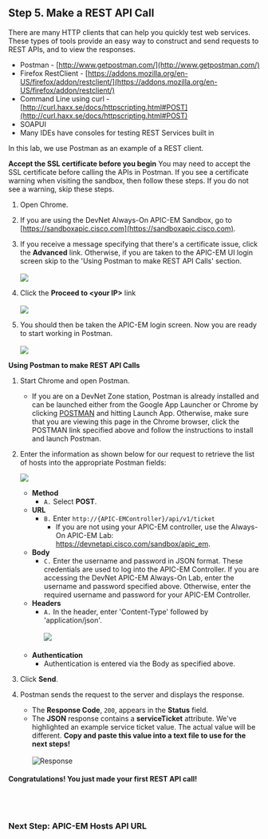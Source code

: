 ## Step 5. Make a REST API Call

There are many HTTP clients that can help you quickly test web services. These types of tools provide an easy way to construct and send requests to REST APIs, and to view the responses.  

* Postman - [http://www.getpostman.com/](http://www.getpostman.com/)
* Firefox RestClient - [https://addons.mozilla.org/en-US/firefox/addon/restclient/](https://addons.mozilla.org/en-US/firefox/addon/restclient/)
* Command Line using curl  - [http://curl.haxx.se/docs/httpscripting.html#POST](http://curl.haxx.se/docs/httpscripting.html#POST)
* SOAPUI
* Many IDEs have consoles for testing REST Services built in

In this lab, we use Postman as an example of a REST client.

**Accept the SSL certificate before you begin**
You may need to accept the SSL certificate before calling the APIs in Postman. If you see a certificate warning when visiting the sandbox, then follow these steps. If you do not see a warning, skip these steps.

1. Open Chrome.

2. If you are using the DevNet Always-On APIC-EM Sandbox, go to [https://sandboxapic.cisco.com](https://sandboxapic.cisco.com).

3. If you receive a message specifying that there's a certificate issue, click the **Advanced** link. Otherwise, if you are taken to the APIC-EM UI login screen skip to the 'Using Postman to make REST API Calls' section.<br/><br/>
![](/posts/files/coding-101-rest-basics-ga/assets/images/ssl1.png)<br/>

4. Click the **Proceed to &lt;your IP>** link<br/><br/>
![](/posts/files/coding-101-rest-basics-ga/assets/images/ssl2.png)<br/>

5. You should then be taken the APIC-EM login screen. Now you are ready to start working in Postman.<br/><br/>
![](/posts/files/coding-101-rest-basics-ga/assets/images/ssl3.png)

**Using Postman to make REST API Calls**
1. Start Chrome and open Postman.
	* If you are on a DevNet Zone station, Postman is already installed and can be launched either from the Google App Launcher or Chrome by clicking <a href="https://chrome.google.com/webstore/detail/postman/fhbjgbiflinjbdggehcddcbncdddomop?hl=en" target="_blank">POSTMAN</a> and hitting Launch App. Otherwise, make sure that you are viewing this page in the Chrome browser, click the POSTMAN link specified above and follow the instructions to install and launch Postman.

2. Enter the information as shown below for our request to retrieve the list of hosts into the appropriate Postman fields:

   ![](/posts/files/coding-101-rest-basics-ga/assets/images/postman1.png)

	* **Method**
		* ``A.``  Select **POST**.
	* **URL**
		* ``B.`` Enter `http://{APIC-EMController}/api/v1/ticket`
			* If you are not using your APIC-EM controller, use the Always-On APIC-EM Lab: <a href="https://devnetapi.cisco.com/sandbox/apic_em">https://devnetapi.cisco.com/sandbox/apic_em</a>.
	* **Body**
		* ``C.`` Enter the username and password in JSON format. These credentials are used to log into the APIC-EM Controller. If you are accessing the DevNet APIC-EM Always-On Lab, enter the username and password specified above. Otherwise, enter the required username and password for your APIC-EM Controller.
	* **Headers**
		* ``A.`` In the header, enter 'Content-Type'  followed by 'application/json'.<br/><br/>
		![](/posts/files/coding-101-rest-basics-ga/assets/images/postman2.png)<br/><br/>
	* **Authentication**
		* Authentication is entered via the Body as specified above.
3. Click **Send**.
4. Postman sends the request to the server and displays the response.
	* The **Response Code**, `200`, appears in the **Status** field.
	* The **JSON** response contains a **serviceTicket** attribute. We've highlighted an example service ticket value. The actual value will be different. **Copy and paste this value into a text file to use for the next steps!**<br/><br/>
    ![](/posts/files/coding-101-rest-basics-ga/assets/images/postman3.png "Response")

#### Congratulations! You just made your first REST API call!
<br/>
<br/>

### Next Step: APIC-EM Hosts API URL
